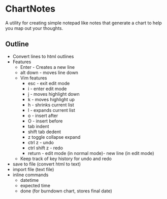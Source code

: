 # ChartNotes
A utility for creating simple notepad like notes that generate a chart to help you map out your thoughts.

## Outline
* Convert lines to html outlines
* Features
  * Enter - Creates a new line
  * alt down - moves line down
  * Vim features
    * esc - exit edit mode
    * i - enter edit mode
    * j - moves highlight down
    * k - moves highlight up
    * h - shrinks current list
    * l - expands current list
    * o - insert after
    * O - insert before
    * tab indent
    * shift tab dedent
    * z toggle collapse expand
    * ctrl z - undo
    * ctrl shift z - redo
    * return - edit mode (in normal mode)- new line (in edit mode)
  * Keep track of key history for undo and redo
* save to file (convert html to text)
* import file (text file)
* inline commands
  * datetime 
  * expected time
  * done (for burndown chart, stores final date)
  
